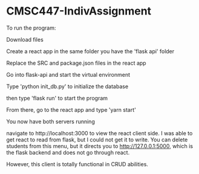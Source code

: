 # CMSC447-IndivAssignment

To run the program:


Download files


Create a react app in the same folder you have the 'flask api' folder


Replace the SRC and package.json files in the react app


Go into flask-api and start the virtual environment

Type 'python init_db.py' to initialize the database

then type 'flask run' to start the program

From there, go to the react app and type 'yarn start'


You now have both servers running


navigate to http://localhost:3000 to view the react client side. I was able to get react to read from flask, but I could not get it to write. You can delete students from this menu, but it directs you to http://127.0.0.1:5000, which is the flask backend and does not go through react.


However, this client is totally functional in CRUD abilities.


